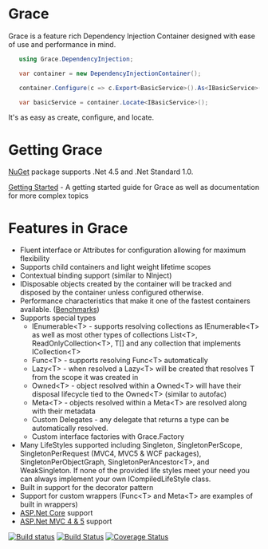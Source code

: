
Grace
=====

Grace is a feature rich Dependency Injection Container designed with ease of use and performance in mind. 

```csharp 
   using Grace.DependencyInjection;

   var container = new DependencyInjectionContainer();

   container.Configure(c => c.Export<BasicService>().As<IBasicService>());

   var basicService = container.Locate<IBasicService>();
```

It's as easy as create, configure, and locate.

Getting Grace
=====

[NuGet](http://www.nuget.org/packages/Grace/) package supports .Net 4.5 and .Net Standard 1.0.

[Getting Started](https://github.com/ipjohnson/Grace/wiki/Getting-Started)  - A getting started guide for Grace as well as documentation for more complex topics 

Features in Grace
=====

* Fluent interface or Attributes for configuration allowing for maximum flexibility
* Supports child containers and light weight lifetime scopes
* Contextual binding support (similar to NInject)
* IDisposable objects created by the container will be tracked and disposed by the container unless configured otherwise.
* Performance characteristics that make it one of the fastest containers available. ([Benchmarks](http://www.palmmedia.de/blog/2011/8/30/ioc-container-benchmark-performance-comparison))
* Supports special types
   * IEnumerable&lt;T&gt; - supports resolving collections as IEnumerable&lt;T&gt; as well as most other types of collections List&lt;T&gt;, ReadOnlyCollection&lt;T&gt;, T[] and any collection that implements ICollection&lt;T&gt;
   * Func&lt;T&gt; - supports resolving Func<T&gt; automatically
   * Lazy&lt;T&gt; - when resolved a Lazy&lt;T&gt; will be created that resolves T from the scope it was created in
   * Owned&lt;T&gt; - object resolved within a Owned&lt;T&gt; will have their disposal lifecycle tied to the Owned&lt;T&gt; (similar to autofac)
   * Meta&lt;T&gt; - objects resolved within a Meta&lt;T&gt; are resolved along with their metadata
   * Custom Delegates - any delegate that returns a type can be automatically resolved. 
   * Custom interface factories with Grace.Factory
* Many LifeStyles supported including Singleton, SingletonPerScope, SingletonPerRequest (MVC4, MVC5 & WCF packages), SingletonPerObjectGraph, SingletonPerAncestor&lt;T&gt;, and WeakSingleton. If none of the provided life styles meet your need you can always implement your own ICompiledLifeStyle class.
* Built in support for the decorator pattern
* Support for custom wrappers (Func&lt;T&gt; and Meta&lt;T&gt; are examples of built in wrappers)
* [ASP.Net Core](https://github.com/ipjohnson/Grace.DependencyInjection.Extensions) support
* [ASP.Net MVC 4 & 5](https://github.com/ipjohnson/Grace.MVC) support


[![Build status](https://ci.appveyor.com/api/projects/status/rpgdoopau4hh1ltn?svg=true)](https://ci.appveyor.com/project/ipjohnson/grace) [![Build Status](https://travis-ci.org/ipjohnson/Grace.svg?branch=master)](https://travis-ci.org/ipjohnson/Grace) [![Coverage Status](https://coveralls.io/repos/github/ipjohnson/Grace/badge.svg)](https://coveralls.io/github/ipjohnson/Grace)
